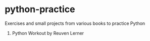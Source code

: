 # python-practice

Exercises and small projects from various books to practice Python

1. Python Workout by Reuven Lerner
 

